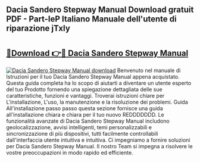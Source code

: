 ## Dacia Sandero Stepway Manual Download gratuit PDF - Part-IeP Italiano Manuale dell'utente di riparazione jTxIy

# <h2><a href="http://dffckak.blite.top/?on=Dacia+Sandero+Stepway+Manual">🔗Download 👉🔴 Dacia Sandero Stepway Manual</a></h2>

[![Dacia Sandero Stepway Manual download](https://i.imgur.com/lujVjoI.png)](http://dffckak.blite.top/?on=Dacia+Sandero+Stepway+Manual)
Benvenuto nel manuale di Istruzioni per il tuo Dacia Sandero Stepway Manual appena acquistato. Questa guida completa ha lo scopo di aiutarti a diventare un utente esperto del tuo Prodotto fornendo una spiegazione dettagliata delle sue caratteristiche, funzioni e vantaggi. Troverai istruzioni chiare per L'installazione, L'uso, la manutenzione e la risoluzione dei problemi. Guida All'installazione passo passo questa sezione fornisce una guida all'installazione chiara e chiara per il tuo nuovo REDDDDDDD. Le funzionalità avanzate di Dacia Sandero Stepway Manual includono geolocalizzazione, avvisi intelligenti, temi personalizzabili e sincronizzazione di più dispositivi, tutti facilmente controllabili dall'interfaccia utente intuitiva e intuitiva. Ci impegniamo a fornire soluzioni per Dacia Sandero Stepway Manual. Il nostro Team si impegna a risolvere le vostre preoccupazioni in modo rapido ed efficiente.
